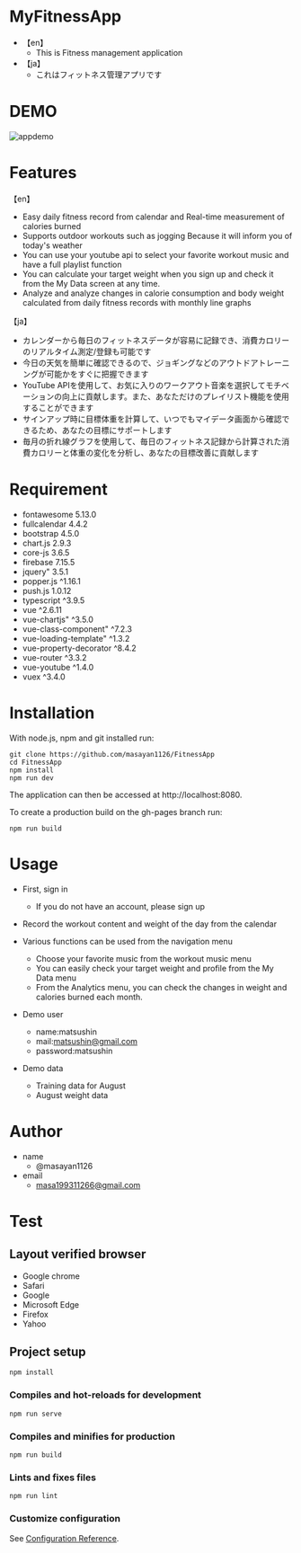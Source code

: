 # MyFitnessApp
- 【en】
  - This is Fitness management application
- 【ja】
  - これはフィットネス管理アプリです

# DEMO
![appdemo](https://user-images.githubusercontent.com/67567293/89637092-a4f6c400-d8e4-11ea-92bd-0045bdb5e84b.gif)

# Features
【en】
- Easy daily fitness record from calendar and Real-time measurement of calories burned
- Supports outdoor workouts such as jogging Because it will inform you of today's weather
- You can use your youtube api to select your favorite workout music and have a full playlist function
- You can calculate your target weight when you sign up and check it from the My Data screen at any time.
- Analyze and analyze changes in calorie consumption and body weight calculated from daily fitness records with monthly line graphs

【ja】
- カレンダーから毎日のフィットネスデータが容易に記録でき、消費カロリーのリアルタイム測定/登録も可能です
- 今日の天気を簡単に確認できるので、ジョギングなどのアウトドアトレーニングが可能かをすぐに把握できます
- YouTube APIを使用して、お気に入りのワークアウト音楽を選択してモチベーションの向上に貢献します。また、あなただけのプレイリスト機能を使用することができます
- サインアップ時に目標体重を計算して、いつでもマイデータ画面から確認できるため、あなたの目標にサポートします
- 毎月の折れ線グラフを使用して、毎日のフィットネス記録から計算された消費カロリーと体重の変化を分析し、あなたの目標改善に貢献します

# Requirement
- fontawesome 5.13.0
- fullcalendar 4.4.2
- bootstrap 4.5.0
- chart.js 2.9.3
- core-js 3.6.5
- firebase 7.15.5
- jquery" 3.5.1
- popper.js ^1.16.1
- push.js 1.0.12
- typescript ^3.9.5
- vue ^2.6.11
- vue-chartjs" ^3.5.0
- vue-class-component" ^7.2.3
- vue-loading-template" ^1.3.2
- vue-property-decorator ^8.4.2
- vue-router ^3.3.2
- vue-youtube ^1.4.0
- vuex ^3.4.0

# Installation
With node.js, npm and git installed run:

```
git clone https://github.com/masayan1126/FitnessApp
cd FitnessApp
npm install
npm run dev
```
The application can then be accessed at http://localhost:8080.

To create a production build on the gh-pages branch run:
```
npm run build
```

# Usage
- First, sign in
  - If you do not have an account, please sign up
- Record the workout content and weight of the day from the calendar
- Various functions can be used from the navigation menu
  - Choose your favorite music from the workout music menu
  - You can easily check your target weight and profile from the My Data menu
  - From the Analytics menu, you can check the changes in weight and calories burned each month.

- Demo user
  - name:matsushin
  - mail:matsushin@gmail.com
  - password:matsushin

- Demo data
  - Training data for August
  - August weight data

# Author
- name
  - @masayan1126
- email
  - masa199311266@gmail.com

# Test

## Layout verified browser
- Google chrome
- Safari
- Google
- Microsoft Edge
- Firefox 
- Yahoo

## Project setup
```
npm install
```

### Compiles and hot-reloads for development
```
npm run serve
```

### Compiles and minifies for production
```
npm run build
```

### Lints and fixes files
```
npm run lint
```

### Customize configuration
See [Configuration Reference](https://cli.vuejs.org/config/).